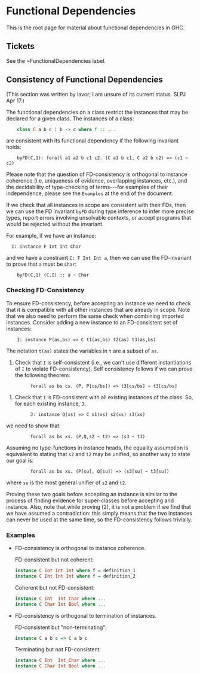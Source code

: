 # Functional Dependencies


This is the root page for material about functional dependencies in GHC.

## Tickets


See the ~FunctionalDependencies label.

## Consistency of Functional Dependencies


(This section was written by Iavor; I am unsure of its current status. SLPJ Apr 17.)


The functional dependencies on a class restrict the instances that may
be declared for a given class.  The instances of a class:

```haskell
    class C a b c | b -> c where f :: ...
```


are consistent with its functional dependency if the following invariant holds:

```wiki
    byFD(C,1): forall a1 a2 b c1 c2. (C a1 b c1, C a2 b c2) => (c1 ~ c2)
```


Please note that the question of FD-consistency is orthogonal to
instance coherence (i.e, uniqueness of evidence, overlapping instances,
etc.), and the decidability of type-checking of terms---for examples
of their independence, please see the `Examples` at the end of the document.


If we check that all instances in scope are consistent with their FDs,
then we can use the FD invariant `byFD` during type inference to
infer more precise types, report errors involving unsolvable contexts,
or accept programs that would be rejected without the invariant.


For example, if we have an instance:

```wiki
  I: instance F Int Int Char
```


and we have a constraint `C: F Int Int a`, then we can use the
FD-invariant to prove that `a` must be `Char`:

```wiki
    byFD(C,1) (C,I) :: a ~ Char
```

### Checking FD-Consistency


To ensure FD-consistency, before accepting an instance we need to check
that it is compatible with all other instances that are already in
scope.  Note that we also need to perform the same check when combining
imported instances.  Consider adding a new instance to an FD-consistent
set of instances:

```wiki
    I: instance P(as,bs) => C t1(as,bs) t2(as) t3(as,bs)
```


The notation `t(as)` states the variables in `t` are a subset of `as`.

1. Check that `I` is self-consistent (i.e., we can't use different
  instantiations of `I` to violate FD-consistency).  Self consistency
  follows if we can prove the following theorem:

  ```wiki
           forall as bs cs. (P, P[cs/bs]) => t3[cs/bs] ~ t3[cs/bs]
  ```
1. Check that `I` is FD-consistent with all existing instances of the class.
  So, for each existing instance, `J`:

  ```wiki
           J: instance Q(xs) => C s1(xs) s2(xs) s3(xs)
  ```

  we need to show that:

  ```wiki
           forall as bs xs. (P,Q,s2 ~ t2) => (s3 ~ t3)
  ```

  Assuming no type-functions in instance heads, the equality
  assumption is equivalent to stating that `s2` and `t2` may be
  unified, so another way to state our goal is:

  ```wiki
           forall as bs xs. (P[su], Q[su]) => (s3[su] ~ t3[su])
  ```

  where `su` is the most general unifier of `s2` and `t2`.


Proving these two goals before accepting an instance is similar to
the process of finding evidence for super-classes before accepting
and instance.  Also, note that while proving (2), it is not a problem
if we find that we have assumed a contradiction:  this simply means
that the two instances can never be used at the same time, so
the FD-consistency follows trivially.


### Examples


- FD-consistency is orthogonal to instance coherence.

  FD-consistent but not coherent:
  
  ```haskell
  instance C Int Int Int where f = definition_1
  instance C Int Int Int where f = definition_2
  ```
  
  Coherent but not FD-consistent:
  
  ```haskell
  instance C Int  Int Char where ...
  instance C Char Int Bool where ...
  ```

- FD-consistency is orthogonal to termination of instances.

  FD-consistent but "non-terminating":
  
  ```haskell
  instance C a b c => C a b c
  ```
  
  Terminating but not FD-consistent:
  
  ```haskell
  instance C Int  Int Char where ...
  instance C Char Int Bool where ...
  ```

